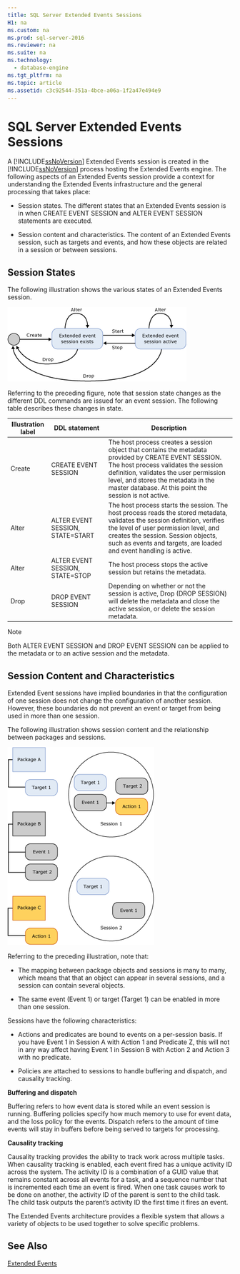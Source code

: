```yaml
---
title: SQL Server Extended Events Sessions
H1: na
ms.custom: na
ms.prod: sql-server-2016
ms.reviewer: na
ms.suite: na
ms.technology: 
  - database-engine
ms.tgt_pltfrm: na
ms.topic: article
ms.assetid: c3c92544-351a-4bce-a06a-1f2a47e494e9
---
```

# SQL Server Extended Events Sessions
  A [!INCLUDE[ssNoVersion](../../Token/Other/ssNoVersion_md.md)] Extended Events session is created in the [!INCLUDE[ssNoVersion](../../Token/Other/ssNoVersion_md.md)] process hosting the Extended Events engine. The following aspects of an Extended Events session provide a context for understanding the Extended Events infrastructure and the general processing that takes place:  
  
-   Session states. The different states that an Extended Events session is in when CREATE EVENT SESSION and ALTER EVENT SESSION statements are executed.  
  
-   Session content and characteristics. The content of an Extended Events session, such as targets and events, and how these objects are related in a session or between sessions.  
  
## Session States  
 The following illustration shows the various states of an Extended Events session.  
  
 ![Extended event session state](../../Images/Image/ImageNotContaina/xeSessionState.gif "xeSessionState")  
  
 Referring to the preceding figure, note that session state changes as the different DDL commands are issued for an event session. The following table describes these changes in state.  
  
|Illustration label|DDL statement|Description|  
|------------------------|-------------------|-----------------|  
|Create|CREATE EVENT SESSION|The host process creates a session object that contains the metadata provided by CREATE EVENT SESSION. The host process validates the session definition, validates the user permission level, and stores the metadata in the master database. At this point the session is not active.|  
|Alter|ALTER EVENT SESSION, STATE\=START|The host process starts the session. The host process reads the stored metadata, validates the session definition, verifies the level of user permission level, and creates the session. Session objects, such as events and targets, are loaded and event handling is active.|  
|Alter|ALTER EVENT SESSION, STATE\=STOP|The host process stops the active session but retains the metadata.|  
|Drop|DROP EVENT SESSION|Depending on whether or not the session is active, Drop \(DROP SESSION\) will delete the metadata and close the active session, or delete the session metadata.|  
  
> [!NOTE]  
>  Both ALTER EVENT SESSION and DROP EVENT SESSION can be applied to the metadata or to an active session and the metadata.  
  
## Session Content and Characteristics  
 Extended Event sessions have implied boundaries in that the configuration of one session does not change the configuration of another session. However, these boundaries do not prevent an event or target from being used in more than one session.  
  
 The following illustration shows session content and the relationship between packages and sessions.  
  
 ![Object co-existance and sharing in sessions.](../../Images/Image/ImageNotContaina/xeSessions.gif "xeSessions")  
  
 Referring to the preceding illustration, note that:  
  
-   The mapping between package objects and sessions is many to many, which means that that an object can appear in several sessions, and a session can contain several objects.  
  
-   The same event \(Event 1\) or target \(Target 1\) can be enabled in more than one session.  
  
 Sessions have the following characteristics:  
  
-   Actions and predicates are bound to events on a per\-session basis. If you have Event 1 in Session A with Action 1 and Predicate Z, this will not in any way affect having Event 1 in Session B with Action 2 and Action 3 with no predicate.  
  
-   Policies are attached to sessions to handle buffering and dispatch, and causality tracking.  
  
 **Buffering and dispatch**  
  
 Buffering refers to how event data is stored while an event session is running.  Buffering policies specify how much memory to use for event data, and the loss policy for the events. Dispatch refers to the amount of time events will stay in buffers before being served to targets for processing.  
  
 **Causality tracking**  
  
 Causality tracking provides the ability to track work across multiple tasks. When causality tracking is enabled, each event fired has a unique activity ID across the system. The activity ID is a combination of a GUID value that remains constant across all events for a task, and a sequence number that is incremented each time an event is fired. When one task causes work to be done on another, the activity ID of the parent is sent to the child task. The child task outputs the parent’s activity ID the first time it fires an event.  
  
 The Extended Events architecture provides a flexible system that allows a variety of objects to be used together to solve specific problems.  
  
## See Also  
 [Extended Events](../../Topics/TopicNameNotContainA/Extended-Events.md)  
  
  
